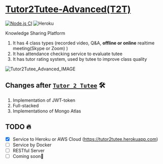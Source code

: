 # [Tutor2Tutee-Advanced(T2T)](https://tutor2tutee.herokuapp.com)
[![Node.js CI](https://github.com/jinwoo1225/Tutor2Tutee-Advanced/actions/workflows/node.js.yml/badge.svg)](https://github.com/jinwoo1225/Tutor2Tutee-Advanced/actions/workflows/node.js.yml)
![Heroku](https://pyheroku-badge.herokuapp.com/?app=tutor2tutee&style=flat)



Knowledge Sharing Platform

1. It has 4 class types (recorded video, Q&A, **offline or online** realtime meeting(Skype or Zoom) )
2. It has attendance checking service to evaluate tutee
3. It has tutor rating system, used by tutee to improve class quality

![Tutor2Tutee_Advanced_IMAGE](https://user-images.githubusercontent.com/3052898/121008200-b1ca9980-c7cd-11eb-846a-e4e2716a535f.jpg)



## Changes after [`Tutor 2 Tutee`](https://github.com/jinwoo1225/Tutor2Tutee) 🛠
1. Implementation of JWT-token
2. Full-stacked
3. Implementationo of Mongo Atlas

## TODO 🔥
- [x] Service to Heroku or AWS Cloud (https://tutor2tutee.herokuapp.com)
- [ ] Service by Docker
- [ ] RESTful Server
- [ ] Coming soon🔧
